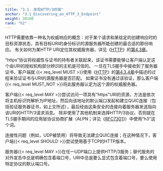 ```yaml
---
title: "3.1. 发现HTTP/3终端"
anchor: "3.1_Discovering_an_HTTP_3_Endpoint"
weight: 30100
rank: "h2"
---
```


HTTP需要依靠一种名为权威响应的概念：对于某个请求和某给定的创建响应时的目标资源状态，具有目标URI的身份标识的源服务器所能创建的最合适的那份响应。
有关如何为某HTTP URI定位其权威服务器，详见《[HTTP](https://www.rfc-editor.org/info/rfc9110)》的[第4.3章](https://www.rfc-editor.org/rfc/rfc9110#section-4.3)。

“https”协议将权威性与证书的持有者关联起来，该证书需要能够让客户端认定这个由URI的授权机构部分辨识的主机是可信的。
一旦在TLS握手中接收到了服务器证书，客户端就 {{< req_level MUST >}}使用《[HTTP](https://www.rfc-editor.org/info/rfc9110)》的[第4.3.4章](https://www.rfc-editor.org/rfc/rfc9110#section-4.3.4)中描述的过程来验证证书与URI的源服务器是否匹配。
如果证书没有通过该验证，那么客户端{{< req_level MUST_NOT >}}将此服务器认定为这个源的权威服务器。

客户端{{< req_level MAY >}}尝试访问一项具有“https”URI的资源，方法是依次将主机标识符解析为IP地址，然后向该地址的默认端口发起和建立QUIC连接（包括验证服务器证书，如上文所述），最后经由这条安全的连接向着服务器发送指向该URI的HTTP/3请求消息。
除非使用了其他机制来选择HTTP/3协议，否则就在TLS握手期间的应用层协议协商扩展（ALPN；详见《[RFC7301](https://www.rfc-editor.org/info/rfc7301)》）中使用“h3”这个词。

连接性问题（例如，UDP被禁用）将导致无法建立QUIC连接；在这种情况下，客户端{{< req_level SHOULD >}}尝试使用基于TCP的HTTP版本。

服务器{{< req_level MAY >}}在任一UDP端口上提供HTTP/3服务；替代服务的对外宣告中总是明确包含着端口号，URI中总是要么显式包含着端口号，要么使用特定协议的默认端口号。
